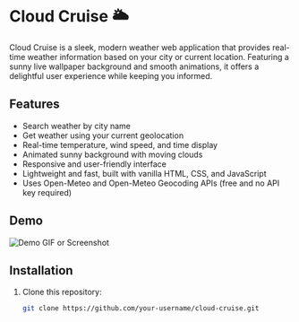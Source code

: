 # Cloud Cruise 🌥️

Cloud Cruise is a sleek, modern weather web application that provides real-time weather information based on your city or current location. Featuring a sunny live wallpaper background and smooth animations, it offers a delightful user experience while keeping you informed.

## Features

- Search weather by city name
- Get weather using your current geolocation
- Real-time temperature, wind speed, and time display
- Animated sunny background with moving clouds
- Responsive and user-friendly interface
- Lightweight and fast, built with vanilla HTML, CSS, and JavaScript
- Uses Open-Meteo and Open-Meteo Geocoding APIs (free and no API key required)

## Demo

![Demo GIF or Screenshot](link-to-demo-image-or-gif)

## Installation

1. Clone this repository:
   ```bash
   git clone https://github.com/your-username/cloud-cruise.git
